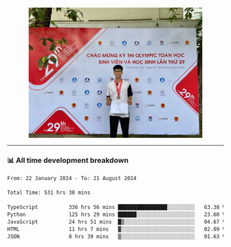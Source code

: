 <p align="center"><img src="asset/header.jpg" width="80%"/></p>

---
<!-- 
<details>
  <summary>📃 My Resume</summary>

### Education

- 📖 **Information Technology**\
📆 10/2021 - present\
📍 **Thang Long University** - Hoang Mai, Hanoi, Vietnam -->

<!-- ### Experience
- 👨‍💻 **Full Stack Web Intern**\
📆 09/2022 - 12/2023\
📍 **TECH 5S** -  Luu Huu Phuong, Phuong My Dinh I, Nam Tu Liem, Hanoi.


- 👨‍💻 **Full Stack Web Fresher**\
📆 1/2022 - 05/2023\
📍 **TECH 5S** -  Luu Huu Phuong, Phuong My Dinh I, Nam Tu Liem, Hanoi.

- 👨‍💻 **Frontend Web Fresher**\
📆 11/2023 - present\
📍 **White Neuron** -  Mau Luong, Ha Dong, Hanoi, Vietnam
</details> -->

### 📊 All time development breakdown

<!--START_SECTION:waka-->

```txt
From: 22 January 2024 - To: 21 August 2024

Total Time: 531 hrs 38 mins

TypeScript          336 hrs 56 mins ████████████████░░░░░░░░░   63.38 %
Python              125 hrs 29 mins ██████░░░░░░░░░░░░░░░░░░░   23.60 %
JavaScript          24 hrs 51 mins  █▒░░░░░░░░░░░░░░░░░░░░░░░   04.67 %
HTML                11 hrs 7 mins   ▓░░░░░░░░░░░░░░░░░░░░░░░░   02.09 %
JSON                8 hrs 39 mins   ▒░░░░░░░░░░░░░░░░░░░░░░░░   01.63 %
```

<!--END_SECTION:waka-->
